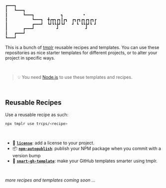 ```bash
┏━━━┓
┃   ┗━━━┓
┃       ┗━━━┓            ┓         •     
┃           ┗━━━┓  ╋┏┳┓┏┓┃┏┓  ┏┓┏┓┏┓┏┓┏┓┏
┃           ┏━━━┛  ┗┛┗┗┣┛┗┛   ┛ ┗ ┗┗┣┛┗ ┛
┃       ┏━━━┛          ┛            ┛    
┃   ┏━━━┛
┗━━━┛
```

This is a bunch of [tmplr](https://github.com/loreanvictor/tmplr) reusable recipes and templates. You can
use these repositories as nice starter templates for different projects, or to alter your project in specific ways.

<br>

> 💡 You need [Node.js](https://nodejs.org/en) to use these templates and recipes.

<br>

## Reusable Recipes

Use a reusable recipe as such:

```bash
npx tmplr use trcps/<recipe>
```

<br>

- 📜 [**`license`**](https://github.com/trcps/license): add a license to your project.
- 📦 [**`npm-autopublish`**](https://github.com/trcps/npm-autopublish): publish your NPM package when you commit with a version bump
- 📐 [**`smart-gh-template`**](https://github.com/trcps/smart-gh-template): make your GitHub templates smarter using tmplr.

<br>

_more recipes and templates coming soon ..._

<br><br>
